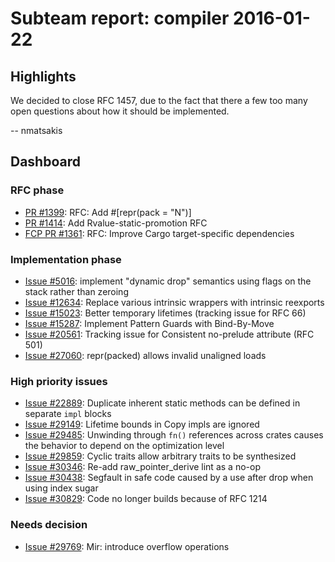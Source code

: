 # Subteam report: compiler 2016-01-22

## Highlights

We decided to close RFC 1457, due to the fact that there a few too
many open questions about how it should be implemented.

-- nmatsakis

## Dashboard

### RFC phase

- [PR #1399](https://github.com/rust-lang/rfcs/pull/1399):
  RFC: Add #[repr(pack = "N")]
- [PR #1414](https://github.com/rust-lang/rfcs/pull/1414):
  Add Rvalue-static-promotion RFC
- [FCP PR #1361](https://github.com/rust-lang/rfcs/pull/1361):
  RFC: Improve Cargo target-specific dependencies

### Implementation phase

- [Issue #5016](https://github.com/rust-lang/rust/issues/5016):
  implement "dynamic drop" semantics using flags on the stack rather than zeroing
- [Issue #12634](https://github.com/rust-lang/rust/issues/12634):
  Replace various intrinsic wrappers with intrinsic reexports
- [Issue #15023](https://github.com/rust-lang/rust/issues/15023):
  Better temporary lifetimes (tracking issue for RFC 66)
- [Issue #15287](https://github.com/rust-lang/rust/issues/15287):
  Implement Pattern Guards with Bind-By-Move
- [Issue #20561](https://github.com/rust-lang/rust/issues/20561):
  Tracking issue for Consistent no-prelude attribute (RFC 501)
- [Issue #27060](https://github.com/rust-lang/rust/issues/27060):
  repr(packed) allows invalid unaligned loads

### High priority issues

- [Issue #22889](https://github.com/rust-lang/rust/issues/22889):
  Duplicate inherent static methods can be defined in separate `impl` blocks
- [Issue #29149](https://github.com/rust-lang/rust/issues/29149):
  Lifetime bounds in Copy impls are ignored
- [Issue #29485](https://github.com/rust-lang/rust/issues/29485):
  Unwinding through `fn()` references across crates causes the behavior to depend on the optimization level
- [Issue #29859](https://github.com/rust-lang/rust/issues/29859):
  Cyclic traits allow arbitrary traits to be synthesized
- [Issue #30346](https://github.com/rust-lang/rust/issues/30346):
  Re-add raw_pointer_derive lint as a no-op
- [Issue #30438](https://github.com/rust-lang/rust/issues/30438):
  Segfault in safe code caused by a use after drop when using index sugar
- [Issue #30829](https://github.com/rust-lang/rust/issues/30829):
  Code no longer builds because of RFC 1214

### Needs decision

- [Issue #29769](https://github.com/rust-lang/rust/issues/29769):
  Mir: introduce overflow operations
